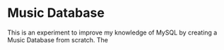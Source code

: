 # Music Database

This is an experiment to improve my knowledge of MySQL by creating a Music Database from scratch.
The 
